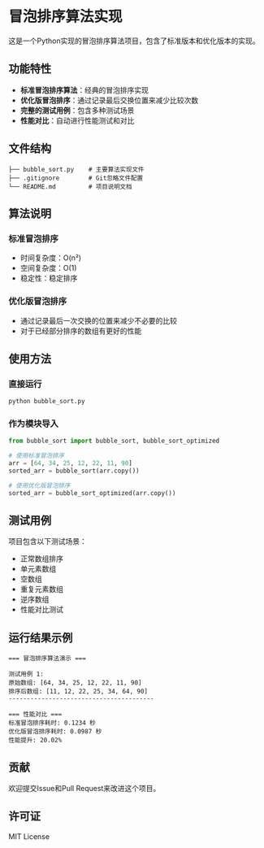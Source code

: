 # 冒泡排序算法实现

这是一个Python实现的冒泡排序算法项目，包含了标准版本和优化版本的实现。

## 功能特性

- **标准冒泡排序算法**：经典的冒泡排序实现
- **优化版冒泡排序**：通过记录最后交换位置来减少比较次数
- **完整的测试用例**：包含多种测试场景
- **性能对比**：自动进行性能测试和对比

## 文件结构

```
├── bubble_sort.py    # 主要算法实现文件
├── .gitignore        # Git忽略文件配置
└── README.md         # 项目说明文档
```

## 算法说明

### 标准冒泡排序
- 时间复杂度：O(n²)
- 空间复杂度：O(1)
- 稳定性：稳定排序

### 优化版冒泡排序
- 通过记录最后一次交换的位置来减少不必要的比较
- 对于已经部分排序的数组有更好的性能

## 使用方法

### 直接运行
```bash
python bubble_sort.py
```

### 作为模块导入
```python
from bubble_sort import bubble_sort, bubble_sort_optimized

# 使用标准冒泡排序
arr = [64, 34, 25, 12, 22, 11, 90]
sorted_arr = bubble_sort(arr.copy())

# 使用优化版冒泡排序
sorted_arr = bubble_sort_optimized(arr.copy())
```

## 测试用例

项目包含以下测试场景：
- 正常数组排序
- 单元素数组
- 空数组
- 重复元素数组
- 逆序数组
- 性能对比测试

## 运行结果示例

```
=== 冒泡排序算法演示 ===

测试用例 1:
原始数组: [64, 34, 25, 12, 22, 11, 90]
排序后数组: [11, 12, 22, 25, 34, 64, 90]
----------------------------------------

=== 性能对比 ===
标准冒泡排序耗时: 0.1234 秒
优化版冒泡排序耗时: 0.0987 秒
性能提升: 20.02%
```

## 贡献

欢迎提交Issue和Pull Request来改进这个项目。

## 许可证

MIT License
